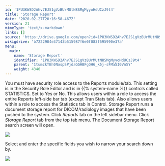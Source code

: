 ```yaml
---
id: '1PU3KWSD2Ahv7EJS1gVzBUrMUtN8SMgMyyoHdUCzJ9t4'
title: 'Storage Report'
date: '2020-02-27T20:16:58.467Z'
version: 21
mimeType: 'text/x-markdown'
links: []
source: 'https://drive.google.com/open?id=1PU3KWSD2Ahv7EJS1gVzBUrMUtN8SMgMyyoHdUCzJ9t4'
wikigdrive: 'b7222904e37143b515987f6e0f083f595990e37a'
menu:
  main:
    name: 'Storage Report'
    identifier: '1PU3KWSD2Ahv7EJS1gVzBUrMUtN8SMgMyyoHdUCzJ9t4'
    parent: '1tumzkTBh0NospSPjdaGGHBFgQH6_k5j-sFMaSI0VnSY'
    weight: 4340
---
```

You must have security role access to the Reports module/tab. This setting is in the Security Role Editor and is in {{% system-name %}} controls called STATISTICS. Set to Yes or No. This allows users within a role to access the entire Reports left-side bar tab (except Tran Stats tab). Also allows users within a role to access the Statistics tab in Control.
Storage Report runs a document storage report for DICOM/radiology images that have been pushed to the system.
Click *Reports* tab on the left sidebar menu.
Click *Storage Report* tab from the top tab menu.
The Document Storage Report search screen will open.

![](../storage-report.assets/100000000000021C0000017CE49010E8053F60AF.png)

Select and enter the specific fields you wish to narrow your search down by.

![](../storage-report.assets/10000000000003850000019BF42EF4A28225EB5E.png)

